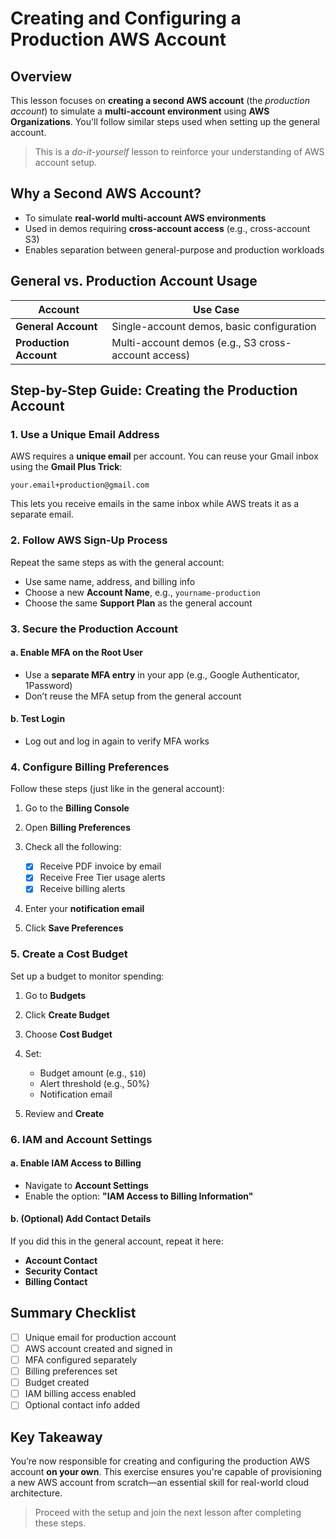 # Creating and Configuring a Production AWS Account

## Overview

This lesson focuses on **creating a second AWS account** (the _production account_) to simulate a **multi-account environment** using **AWS Organizations**. You'll follow similar steps used when setting up the general account.

> This is a _do-it-yourself_ lesson to reinforce your understanding of AWS account setup.

## Why a Second AWS Account?

- To simulate **real-world multi-account AWS environments**
- Used in demos requiring **cross-account access** (e.g., cross-account S3)
- Enables separation between general-purpose and production workloads

## General vs. Production Account Usage

| Account                | Use Case                                            |
| ---------------------- | --------------------------------------------------- |
| **General Account**    | Single-account demos, basic configuration           |
| **Production Account** | Multi-account demos (e.g., S3 cross-account access) |

## Step-by-Step Guide: Creating the Production Account

### 1. Use a Unique Email Address

AWS requires a **unique email** per account. You can reuse your Gmail inbox using the **Gmail Plus Trick**:

```plaintext
your.email+production@gmail.com
```

This lets you receive emails in the same inbox while AWS treats it as a separate email.

### 2. Follow AWS Sign-Up Process

Repeat the same steps as with the general account:

- Use same name, address, and billing info
- Choose a new **Account Name**, e.g., `yourname-production`
- Choose the same **Support Plan** as the general account

### 3. Secure the Production Account

#### a. Enable MFA on the Root User

- Use a **separate MFA entry** in your app (e.g., Google Authenticator, 1Password)
- Don’t reuse the MFA setup from the general account

#### b. Test Login

- Log out and log in again to verify MFA works

### 4. Configure Billing Preferences

Follow these steps (just like in the general account):

1. Go to the **Billing Console**
2. Open **Billing Preferences**
3. Check all the following:

   - [x] Receive PDF invoice by email
   - [x] Receive Free Tier usage alerts
   - [x] Receive billing alerts

4. Enter your **notification email**
5. Click **Save Preferences**

### 5. Create a Cost Budget

Set up a budget to monitor spending:

1. Go to **Budgets**
2. Click **Create Budget**
3. Choose **Cost Budget**
4. Set:

   - Budget amount (e.g., `$10`)
   - Alert threshold (e.g., 50%)
   - Notification email

5. Review and **Create**

### 6. IAM and Account Settings

#### a. Enable IAM Access to Billing

- Navigate to **Account Settings**
- Enable the option:
  **"IAM Access to Billing Information"**

#### b. (Optional) Add Contact Details

If you did this in the general account, repeat it here:

- **Account Contact**
- **Security Contact**
- **Billing Contact**

## Summary Checklist

- [ ] Unique email for production account
- [ ] AWS account created and signed in
- [ ] MFA configured separately
- [ ] Billing preferences set
- [ ] Budget created
- [ ] IAM billing access enabled
- [ ] Optional contact info added

## Key Takeaway

You’re now responsible for creating and configuring the production AWS account **on your own**. This exercise ensures you're capable of provisioning a new AWS account from scratch—an essential skill for real-world cloud architecture.

> Proceed with the setup and join the next lesson after completing these steps.
